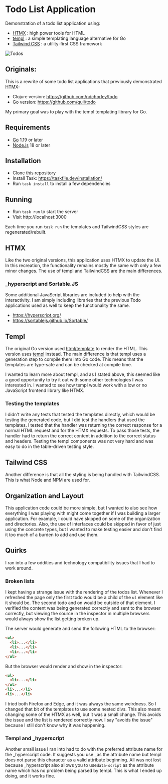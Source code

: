 # Todo List Application

Demonstration of a todo list application using:

- [HTMX](https://htmx.org/) : high power tools for HTML
- [templ](https://templ.guide/) : a simple templating language alternative for Go
- [Tailwind CSS](https://tailwindcss.com/) : a utility-first CSS framework

![Todos](./todos.png)

## Originals:

This is a rewrite of some todo list applications that previously demonstrated HTMX:

- Clojure version: https://github.com/ndchorley/todo
- Go version: https://github.com/quii/todo

My primary goal was to play with the templ templating library for Go.

## Requirements

- [Go](https://golang.org/) 1.19 or later
- [Node.js](https://nodejs.org/) 18 or later

## Installation

- Clone this repository
- Install Task: https://taskfile.dev/installation/
- Run `task install` to install a few dependencies

## Running

- Run `task run` to start the server
- Visit http://localhost:3000

Each time you run `task run` the templates and TailwindCSS styles are regenerated/rebuilt.

## HTMX

Like the two original versions, this application uses HTMX to update the UI. In this recreation, the functionality remains mostly the same with only a few minor changes. The use of templ and TailwindCSS are the main differences.

### \_hyperscript and Sortable.JS

Some additional JavaScript libraries are included to help with the interactivity. I am simply including libraries that the previous Todo applications used as well to keep the functionality the same.

- https://hyperscript.org/
- https://sortablejs.github.io/Sortable/

## Templ

The original Go version used [html/template](https://pkg.go.dev/html/template) to render the HTML. This version uses [templ](https://templ.guide/) instead. The main difference is that templ uses a generation step to compile them into Go code. This means that the templates are type-safe and can be checked at compile time.

I wanted to learn more about templ, and as I stated above, this seemed like a good opportunity to try it out with some other technologies I was interested in. I wanted to see how templ would work with a low or no JavaScript frontend library like HTMX.

### Testing the templates

I didn't write any tests that tested the templates directly, which would be testing the generated code, but I did test the handlers that used the templates. I tested that the handler was returning the correct response for a normal HTML request and for the HTMX requests. To pass those tests, the handler had to return the correct content in addition to the correct status and headers. Testing the templ components was not very hard and was easy to do in the table-driven testing style.

## Tailwind CSS

Another difference is that all the styling is being handled with TailwindCSS. This is what Node and NPM are used for.

## Organization and Layout

This application code could be more simple, but I wanted to also see how everything I was playing with might come together if I was building a larger application. For example, I could have skipped on some of the organization and directories. Also, the use of interfaces could be skipped in favor of just using the concrete types, but I wanted to make testing easier and don't find it too much of a burden to add and use them.

## Quirks

I ran into a few oddities and technology compatibility issues that I had to work around.

### Broken lists

I kept having a strange issue with the rendering of the todos list. Whenever I refreshed the page only the first todo would be a child of the `ul` element like it should be. The second todo and on would be outside of that element. I verified the content was being generated correctly and sent to the browser correctly, but viewing the source in the inspector in multiple browsers would always show the list getting broken up.

The server would generate and send the following HTML to the browser:

```html
<ul>
  <li>...</li>
  <li>...</li>
  <li>...</li>
</ul>
```

But the browser would render and show in the inspector:

```html
<ul>
  <li>...</li>
</ul>
<li>...</li>
<li>...</li>
```

I tried both Firefox and Edge, and it was always the same weirdness. So I changed that bit of the templates to use some nested divs. This also meant changing some of the HTMX as well, but it was a small change. This avoids the issue and the list is rendered correctly now. I say "avoids the issue" because I still don't know why it was happening.

### Templ and \_hyperscript

Another small issue I ran into had to do with the preferred attribute name for the _hyperscript code. It suggests you use `_`as the attribute name but templ does not parse this character as a valid attribute beginning. All was not lost because _hyperscript also allows you to use`data-script` as the attribute name which has no problem being parsed by templ. This is what I ended up doing, and it works fine.
